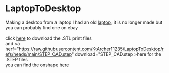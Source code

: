 # LaptopToDesktop
Making a desktop from a laptop
I had an old <a href="https://www.hp.com/us-en/shop/pdp/hp-laptop-17z-ca200-8yk85av-1">laptop</a>, it is no longer made but you can probably find one on ebay
<br>
<br>
click <a href="https://github.com/KtArcher11235/LaptopToDesktop/raw/refs/heads/main/STL_CAD.zip">here</a> to download the .STL print files
<br>
and <a herf="https://raw.githubusercontent.com/KtArcher11235/LaptopToDesktop/refs/heads/main/STEP_CAD.step" download="STEP_CAD.step >here </a> for the .STEP files
<br>
you can find the onshape <a href="https://cad.onshape.com/documents/119253da891d8e3245ef7dcf/w/4ce91ff017f0e0c2d6eeb039/e/43b8a0fbfd1931149223f89a?renderMode=0&uiState=690522346415adc3b92b0360">here</a> 

